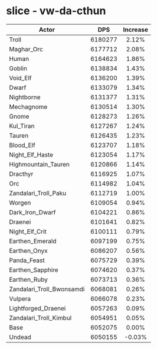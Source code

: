 # slice - vw-da-cthun
| Actor | DPS | Increase |
|---|:---:|:---:|
|Troll|6180277|2.12%|
|Maghar_Orc|6177712|2.08%|
|Human|6164623|1.86%|
|Goblin|6138834|1.43%|
|Void_Elf|6136200|1.39%|
|Dwarf|6133079|1.34%|
|Nightborne|6131377|1.31%|
|Mechagnome|6130514|1.30%|
|Gnome|6128273|1.26%|
|Kul_Tiran|6127267|1.24%|
|Tauren|6126435|1.23%|
|Blood_Elf|6123707|1.18%|
|Night_Elf_Haste|6123054|1.17%|
|Highmountain_Tauren|6120866|1.14%|
|Dracthyr|6116925|1.07%|
|Orc|6114982|1.04%|
|Zandalari_Troll_Paku|6112719|1.00%|
|Worgen|6109054|0.94%|
|Dark_Iron_Dwarf|6104221|0.86%|
|Draenei|6101641|0.82%|
|Night_Elf_Crit|6100111|0.79%|
|Earthen_Emerald|6097199|0.75%|
|Earthen_Onyx|6086207|0.56%|
|Panda_Feast|6075729|0.39%|
|Earthen_Sapphire|6074620|0.37%|
|Earthen_Ruby|6073713|0.36%|
|Zandalari_Troll_Bwonsamdi|6068081|0.26%|
|Vulpera|6066078|0.23%|
|Lightforged_Draenei|6057263|0.09%|
|Zandalari_Troll_Kimbul|6054951|0.05%|
|Base|6052075|0.00%|
|Undead|6050155|-0.03%|
